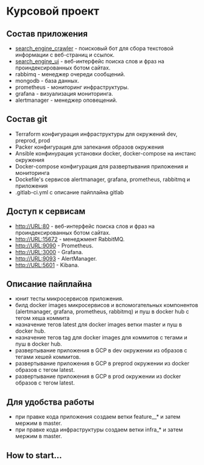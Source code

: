 # Курсовой проект

## Состав приложения

- [search_engine_crawler](https://github.com/express42/search_engine_crawler) - поисковый бот для сбора текстовой информации с веб-страниц и ссылок.
- [search_engine_ui](https://github.com/express42/search_engine_ui) - веб-интерфейс поиска слов и фраз на проиндексированных ботом сайтах.
- rabbimq - менеджер очереди сообщений.
- mongodb - база данных.
- prometheus - мониторинг инфраструктуры.
- grafana - визуализация мониторинга.
- alertmanager - менеджер оповещений.

## Состав git

- Terraform конфигурация инфраструктуры для окружений dev, preprod, prod
- Packer конфигурация для запекания образов окружения
- Ansible конфинурация установки docker, docker-compose на инстанс окружения
- Docker-compose конфигурация для развертывания приложения и мониторинга
- Dockefile's сервисов alertmanager, grafana, prometheus, rabbitmq и приложения
- .gitlab-ci.yml с описание пайплайна gitlab

## Доступ к сервисам

- <http://URL:80> - веб-интерфейс поиска слов и фраз на проиндексированных ботом сайтах.
- <http://URL:15672> - менеджмент RabbitMQ.
- <http://URL:9090> - Prometheus.
- <http://URL:3000> - Grafana.
- <http://URL:9093> - AlertManager.
- <http://URL:5601> - Kibana.

## Описание пайплайна

- юнит тесты микросервисов приложения.
- билд docker images микросервисов и вспомогательных компонентов (alertmanager, grafana, prometheus, rabbitmq) и пуш в docker hub c тегом хеша коммита
- назначение тегов latest для docker images ветки master и пуш в docker hub.
- назначение тегов tag для docker images для коммитов с тегами и пуш в docker hub.
- развертывание приложения в GCP в dev окружении из образов с тегами хешей коммитов.
- развертывание приложения в GCP в preprod окружении из docker образов с тегом latest.
- развертывание приложения в GCP в prod окружении из docker образов с тегом latest.

## Для удобства работы

- при правке кода приложения создаем ветки feature__* и затем мержим в master.
- при правке кода инфраструктуры создаем ветки infra_* и затем мержим в master.

## How to start...
